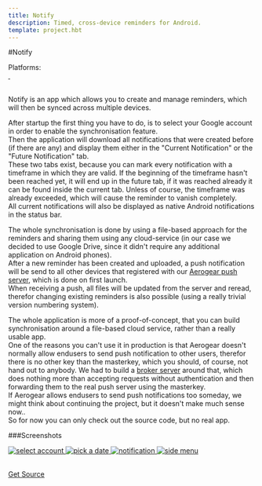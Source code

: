 ```yaml
---
title: Notify
description: Timed, cross-device reminders for Android.
template: project.hbt
---
```


#Notify
<div id="platforms">Platforms:  <i class="fa fa-android fa-lg"></i></div>
<div id="cover">
    <a href="/images/projects/screens/notify/gallery/notify_main.png" title="Main activity">
        <img data-interchange="[/images/projects/screens/notify/notify_main_small.png, (default)], [/images/projects/screens/notify/notify_main.png, (large)]"/>
    </a>
    <a href="/images/projects/screens/notify/gallery/notify_edit.png" title="Editing a notification">
        <img data-interchange="[/images/projects/screens/notify/notify_edit_small.png, (default)], [/images/projects/screens/notify/notify_edit.png, (large)]"/>
    </a>
</div>  

<br/>

Notify is an app which allows you to create and manage reminders, which will then be synced across multiple devices.  

After startup the first thing you have to do, is to select your Google account in order to enable the synchronisation feature.  
Then the application will download all notifications that were created before (if there are any) and display them either in the "Current Notification" or the "Future Notification" tab.  
These two tabs exist, because you can mark every notification with a timeframe in which they are valid. If the beginning of the timeframe hasn't been reached yet, it will end up in the future tab,
if it was reached already it can be found inside the current tab. Unless of course, the timeframe was already exceeded, which will cause the reminder to vanish completely.  
All current notifications will also be displayed as native Android notifications in the status bar.  

The whole synchronisation is done by using a file-based approach for the reminders and sharing them using any cloud-service (in our case we decided to use Google Drive, since it didn't require any
additional application on Android phones).  
After a new reminder has been created and uploaded, a push notification will be send to all other devices that registered with our [Aerogear push server](http://aerogear.org/push/), which is done on first launch.  
When receiving a push, all files will be updated from the server and reread, therefor changing existing reminders is also possible (using a really trivial version numbering system).  

The whole application is more of a proof-of-concept, that you can build synchronisation around a file-based cloud service, rather than a really usable app.  
One of the reasons you can't use it in production is that Aerogear doesn't normally allow endusers to send push notification to other users,
therefor there is no other key than the masterkey, which you should, of course, not hand out to anybody.
We had to build a [broker server](https://bitbucket.org/FlorianSchrofner/notify-broker) around that, which does nothing more than
accepting requests without authentication and then forwarding them to the real push server using the masterkey.  
If Aerogear allows endusers to send push notifications too someday, we might think about continuing the project, but it doesn't make much sense now..  
So for now you can only check out the source code, but no real app.

###Screenshots
<div id="screens">
    <a href="/images/projects/screens/notify/gallery/notify_account_selection.png" title="Selecting the Google account to sync with">
        <img src="/images/projects/screens/notify/gallery/notify_account_selection_thumb.png" alt="select account"/>
    </a>
    <a href="/images/projects/screens/notify/gallery/notify_date_picker.png" title="Picking a date">
        <img src="/images/projects/screens/notify/gallery/notify_date_picker_thumb.png" alt="pick a date"/>
    </a>
    <a href="/images/projects/screens/notify/gallery/notify_notification.png" title="Notification">
        <img src="/images/projects/screens/notify/gallery/notify_notification_thumb.png" alt="notification"/>
    </a>
    <a href="/images/projects/screens/notify/gallery/notify_side_menu.png" title="Using the side menu">
        <img src="/images/projects/screens/notify/gallery/notify_side_menu_thumb.png" alt="side menu"/>
    </a>
</div>  

<br/>

<a href="https://bitbucket.org/FlorianSchrofner/notify" class="button">Get Source</a>